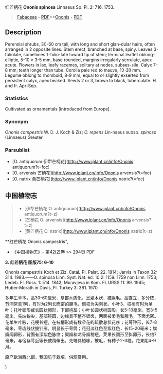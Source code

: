 红芒柄花 **Ononis spinosa** Linnaeus Sp. Pl. 2: 716. 1753.

> [Fabaceae](http://www.iplant.cn/info/Fabaceae?t=foc) - [PDF](http://www.iplant.cn/foc/pdf/Fabaceae.pdf)>>[Ononis](http://www.iplant.cn/info/Ononis?t=foc) - [PDF](http://www.iplant.cn/foc/pdf/Ononis.pdf)

## Description

Perennial shrubs, 30-60 cm tall, with long and short glan-dular hairs, often arranged in 2 opposite lines. Stem erect, branched at base, spiny. Leaves 3-foliolate, sometimes 1-folio-late toward tip of stem; terminal leaflet oblong-elliptic, 5-10 × 3-5 mm, base rounded, margins irregularly serrulate, apex acute. Flowers in lax, leafy racemes, solitary at nodes, subses-sile. Calyx 7-8 mm; teeth longer than tube. Corolla pale red to mauve, 10-20 mm. Legume oblong to rhomboid, 8-9 mm, equal to or slightly exserted from persistent calyx, apex beaked. Seeds 2 or 3, brown to black, tuberculate. Fl. and fr. Apr-Sep.

### Statistics
Cultivated as ornamentals [introduced from Europe].

### Synonym
*Ononis campestris* W. D. J. Koch & Ziz; *O. repens* Lin-naeus subsp. *spinosa* (Linnaeus) Greuter.

### Parsublist

* [O.  antiquorum  伊犁芒柄花](http://www.iplant.cn/info/Ononis antiquorum?t=foc)
* [O.  arvensis  芒柄花](http://www.iplant.cn/info/Ononis arvensis?t=foc)
* [O.  natrix  黄芒柄花](http://www.iplant.cn/info/Ononis natrix?t=foc)

## 中国植物志

> * [伊犁芒柄花  O.  antiquorum](http://www.iplant.cn/info/Ononis antiquorum?t=z)
> * [芒柄花  O.  arvensis](http://www.iplant.cn/info/Ononis arvensis?t=z)
> * [黄芒柄花  O.  natrix](http://www.iplant.cn/info/Ononis natrix?t=z)

**红芒柄花 Ononis campestris",

* [《中国植物志》](http://www.iplant.cn/frps)- [第42(2)卷](http://www.iplant.cn/frps/vol/42(2)) >> 294页 [PDF](http://www.iplant.cn/frps/pdf/42(2)/294.PDF)

**3. 红芒柄花 图版75: 6-10**

Ononis campestris Koch et Ziz. CataL Pl. Palat. 22. 1814; Jarvis in Taxon 32: 314. 1983.——O. spinosa Linn. Syst. Nat. ed. 10 2: 1159. 1759 non Linn. 1753; Ledeb. Fl. Ross. 1: 514. 1842; Muravjeva in Kom. Fl. URSS 11: 99. 1945; Huber-Morath in Davis, Fl. Turkey 3: 381. 1970.

多年生草本，高30-60厘米，基部木质化，呈灌木状，被腺毛。茎直立，多分枝，节间常具1列，有时为2列长而密的腺毛，侧枝为尖刺状。小叶3，枝梢有时为单叶；托叶卵形或长圆状卵形，下部抱茎；小叶长圆状椭圆形，长5-10毫米，宽3-5毫米，先端锐尖，基部钝圆，边缘具不整齐锯齿，两面被柔毛和腺毛，下面尤密。花单生叶腋，花梗甚短，在枝梢形成有数朵花的疏散总状花序；花萼钟形，长7-8毫米，萼齿线状披针形，明显长于萼筒；花冠淡红色至紫红色，长15-20毫米；旗瓣阔卵形，背面有深紫色脉纹；翼瓣和龙骨瓣稍短。荚果长圆形至斜卵形，长约7毫米，与宿存萼近等长或稍伸出，先端具短喙，被毛，有种子2-3粒。花果期4-9月。

原产欧洲西北部，我国见于栽培，供观赏用。

}